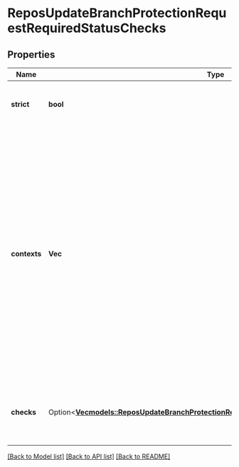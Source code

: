 # ReposUpdateBranchProtectionRequestRequiredStatusChecks

## Properties

Name | Type | Description | Notes
------------ | ------------- | ------------- | -------------
**strict** | **bool** | Require branches to be up to date before merging. | 
**contexts** | **Vec<String>** | **Deprecated**: The list of status checks to require in order to merge into this branch. If any of these checks have recently been set by a particular GitHub App, they will be required to come from that app in future for the branch to merge. Use `checks` instead of `contexts` for more fine-grained control. | 
**checks** | Option<[**Vec<models::ReposUpdateBranchProtectionRequestRequiredStatusChecksChecksInner>**](repos_update_branch_protection_request_required_status_checks_checks_inner.md)> | The list of status checks to require in order to merge into this branch. | [optional]

[[Back to Model list]](../README.md#documentation-for-models) [[Back to API list]](../README.md#documentation-for-api-endpoints) [[Back to README]](../README.md)


